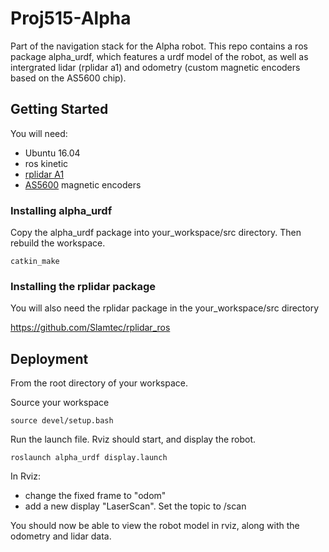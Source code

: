 # Proj515-Alpha

Part of the navigation stack for the Alpha robot. This repo contains a ros package alpha_urdf, which features a urdf model of the robot, as well as intergrated lidar (rplidar a1) and odometry (custom magnetic encoders based on the AS5600 chip).

## Getting Started

You will need:

* Ubuntu 16.04
* ros kinetic
* [rplidar A1](http://wiki.ros.org/rplidar)
* [AS5600](https://ams.com/as5600) magnetic encoders

### Installing alpha_urdf

Copy the alpha_urdf package into your_workspace/src directory. Then rebuild the workspace.

```
catkin_make
```

### Installing the rplidar package

You will also need the rplidar package in the your_workspace/src directory

https://github.com/Slamtec/rplidar_ros


## Deployment

From the root directory of your workspace.

Source your workspace
```
source devel/setup.bash 
```

Run the launch file. Rviz should start, and display the robot.
```
roslaunch alpha_urdf display.launch

```

In Rviz:
* change the fixed frame to "odom"
* add a new display "LaserScan". Set the topic to /scan


You should now be able to view the robot model in rviz, along with the odometry and lidar data.

